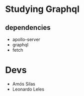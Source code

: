 # Studying Graphql

## dependencies
  - apollo-server
  - graphql
  - fetch

# Devs
- Amós Silas
- Leonardo Leles


